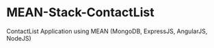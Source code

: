 # MEAN-Stack-ContactList
ContactList Application using MEAN (MongoDB, ExpressJS, AngularJS, NodeJS) 
